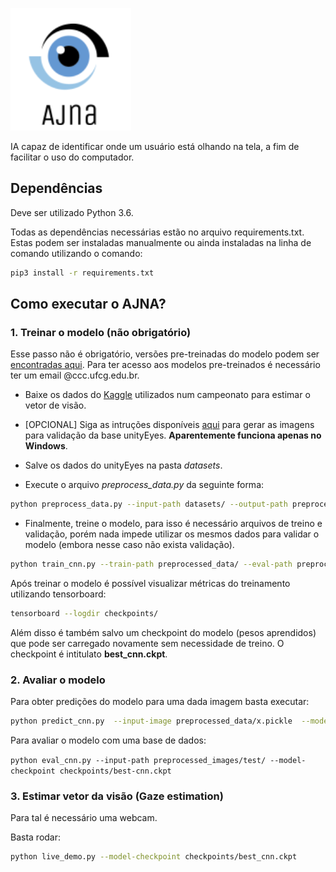 ![](imgs/ajna.png)

IA capaz de identificar onde um usuário está olhando na tela, a fim de facilitar o uso do computador.

## Dependências

Deve ser utilizado Python 3.6.

Todas as dependências necessárias estão no arquivo requirements.txt. Estas podem ser instaladas manualmente ou ainda instaladas na linha de comando utilizando o comando:

```bash
pip3 install -r requirements.txt
```

## Como executar o AJNA?

### 1. Treinar o modelo (não obrigatório)

Esse passo não é obrigatório, versões pre-treinadas do modelo podem ser [encontradas aqui](https://drive.google.com/open?id=11W2kSWEKYQrJXrpiodB4J73OCCgbe54S). Para ter acesso aos modelos pre-treinados é necessário ter um email @ccc.ufcg.edu.br.

* Baixe os dados do [Kaggle](https://www.kaggle.com/c/mp18-eye-gaze-estimation) utilizados num campeonato para estimar o vetor de visão.

* [OPCIONAL] Siga as intruções disponíveis [aqui](https://www.cl.cam.ac.uk/research/rainbow/projects/unityeyes/) para gerar as imagens para validação da base unityEyes. **Aparentemente funciona apenas no Windows**.

* Salve os dados do unityEyes na pasta *datasets*.

* Execute o arquivo *preprocess_data.py* da seguinte forma:

```bash
python preprocess_data.py --input-path datasets/ --output-path preprocessed_data/
```

* Finalmente, treine o modelo, para isso é necessário arquivos de treino e validação, porém nada impede utilizar os mesmos dados para validar o modelo (embora nesse caso não exista validação).

```bash
python train_cnn.py --train-path preprocessed_data/ --eval-path preprocessed_data/
```

Após treinar o modelo é possível visualizar métricas do treinamento utilizando tensorboard:

```bash
tensorboard --logdir checkpoints/
```

Além disso é também salvo um checkpoint do modelo (pesos aprendidos) que pode ser carregado novamente sem necessidade de treino. O checkpoint é intitulato **best_cnn.ckpt**.

### 2. Avaliar o modelo

Para obter predições do modelo para uma dada imagem basta executar:

```bash
python predict_cnn.py  --input-image preprocessed_data/x.pickle  --model-checkpoint checkpoints/best_cnn.ckpt
```

Para avaliar o modelo com uma base de dados:

```python eval_cnn.py --input-path preprocessed_images/test/ --model-checkpoint checkpoints/best-cnn.ckpt```

### 3. Estimar vetor da visão (Gaze estimation)

Para tal é necessário uma webcam.

Basta rodar:

```bash
python live_demo.py --model-checkpoint checkpoints/best_cnn.ckpt
```
